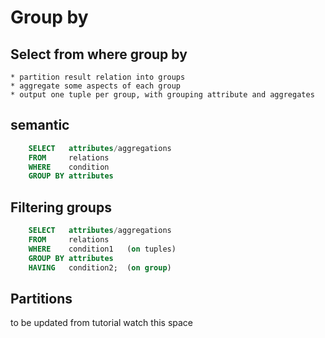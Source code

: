 # Group by

## Select from where group by
	* partition result relation into groups
	* aggregate some aspects of each group
	* output one tuple per group, with grouping attribute and aggregates

## semantic
```sql
	SELECT   attributes/aggregations
	FROM     relations
	WHERE    condition
	GROUP BY attributes
```

## Filtering groups
```sql
	SELECT   attributes/aggregations
	FROM     relations
	WHERE    condition1   (on tuples)
	GROUP BY attributes
	HAVING   condition2;  (on group)
```

## Partitions
to be updated from tutorial watch this space